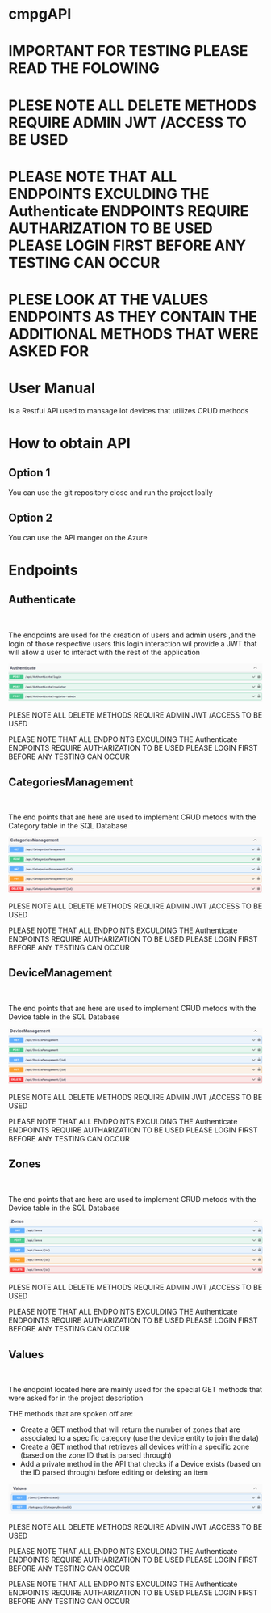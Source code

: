 # cmpgAPI
# IMPORTANT FOR TESTING PLEASE READ THE FOLOWING
<h1>PLESE NOTE ALL DELETE METHODS REQUIRE ADMIN JWT /ACCESS TO BE USED </h1>
<h1>PLEASE NOTE THAT ALL ENDPOINTS EXCULDING THE Authenticate ENDPOINTS REQUIRE AUTHARIZATION TO BE USED PLEASE LOGIN FIRST BEFORE ANY TESTING CAN OCCUR </h1>
<h1>PLESE LOOK AT THE VALUES ENDPOINTS AS THEY CONTAIN THE ADDITIONAL METHODS THAT WERE ASKED FOR</h1>

# User Manual 
<p>Is a Restful API used to mansage Iot devices that utilizes CRUD methods </p>
<h1>How to obtain API</h1>
<h2>Option 1 </h2>
<p>You can use the git repository close and run the project loally </p>
<h2>Option 2 </h2>
<p>You can use the API manger on the Azure </p>


<h1>Endpoints</h1>
<h2>Authenticate</h2>
<br>
<p>The endpoints are used for the creation of users and admin users ,and the login of those respective users this login interaction wil provide a JWT that will allow a user to interact with the rest of the application</p>
<img src = "resources/Screenshot 2022-09-08 145233.png"></img>
<p>PLESE NOTE ALL DELETE METHODS REQUIRE ADMIN JWT /ACCESS TO BE USED </p>
<p>PLEASE NOTE THAT ALL ENDPOINTS EXCULDING THE Authenticate ENDPOINTS REQUIRE AUTHARIZATION TO BE USED PLEASE LOGIN FIRST BEFORE ANY TESTING CAN OCCUR </p>
<h2>CategoriesManagement</h2>
<br>
<p>The end points that are here are used to implement CRUD metods with the Category table in the SQL Database</p>
<img src = "resources/Screenshot 2022-09-08 145522.png"></img>
<p>PLESE NOTE ALL DELETE METHODS REQUIRE ADMIN JWT /ACCESS TO BE USED </p>
<p>PLEASE NOTE THAT ALL ENDPOINTS EXCULDING THE Authenticate ENDPOINTS REQUIRE AUTHARIZATION TO BE USED PLEASE LOGIN FIRST BEFORE ANY TESTING CAN OCCUR </p>
<h2>DeviceManagement</h2>
<br>
<p>The end points that are here are used to implement CRUD metods with the Device table in the SQL Database</p>
<img src = "resources/Screenshot 2022-09-08 145608.png"></img>
<p>PLESE NOTE ALL DELETE METHODS REQUIRE ADMIN JWT /ACCESS TO BE USED </p>
<p>PLEASE NOTE THAT ALL ENDPOINTS EXCULDING THE Authenticate ENDPOINTS REQUIRE AUTHARIZATION TO BE USED PLEASE LOGIN FIRST BEFORE ANY TESTING CAN OCCUR </p>
<h2>Zones</h2>
<br>
<p>The end points that are here are used to implement CRUD metods with the Device table in the SQL Database</p>
<img src = "resources/Screenshot 2022-09-08 145649.png"></img>
<p>PLESE NOTE ALL DELETE METHODS REQUIRE ADMIN JWT /ACCESS TO BE USED </p>
<p>PLEASE NOTE THAT ALL ENDPOINTS EXCULDING THE Authenticate ENDPOINTS REQUIRE AUTHARIZATION TO BE USED PLEASE LOGIN FIRST BEFORE ANY TESTING CAN OCCUR </p>
<h2>Values</h2>
<br>
<p>The endpoint located here are mainly used for the special GET methods that were asked for in the project description</p>
<p>THE methods that are spoken off are:</p>
<ul>
<li>Create a GET method that will return the number of zones that are associated to a specific category (use the device entity to join the data)</li>
<li>Create a GET method that retrieves all devices within a specific zone (based on the zone ID that is parsed through)</li>
<li>Add a private method in the API that checks if a Device exists (based on the ID parsed through) before editing or deleting an item</li>
</ul>
<img src = "resources/Screenshot 2022-09-08 145734.png"></img>
<p>PLESE NOTE ALL DELETE METHODS REQUIRE ADMIN JWT /ACCESS TO BE USED </p>
<p>PLEASE NOTE THAT ALL ENDPOINTS EXCULDING THE Authenticate ENDPOINTS REQUIRE AUTHARIZATION TO BE USED PLEASE LOGIN FIRST BEFORE ANY TESTING CAN OCCUR </p>







<p>PLEASE NOTE THAT ALL ENDPOINTS EXCULDING THE Authenticate ENDPOINTS REQUIRE AUTHARIZATION TO BE USED PLEASE LOGIN FIRST BEFORE ANY TESTING CAN OCCUR </p>



<p></p>
<p></p>
<p></p>
<p></p>

<h3>